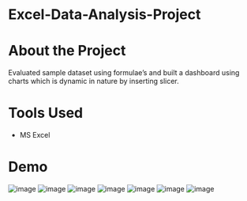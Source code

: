 # Excel-Data-Analysis-Project

# About the Project
Evaluated sample dataset using formulae’s and built a dashboard using charts which is dynamic in nature by inserting slicer. 

# Tools Used
- MS Excel

# Demo
![image](https://user-images.githubusercontent.com/80064004/181354542-b3c0bbe2-5e9c-4908-b3d1-b61547e2839b.png)
![image](https://user-images.githubusercontent.com/80064004/181354627-d1c98bfc-5d4a-4e75-813d-f2d415b6cdd0.png)
![image](https://user-images.githubusercontent.com/80064004/181354677-3d0490eb-6f87-4b81-891b-55efd2111904.png)
![image](https://user-images.githubusercontent.com/80064004/181354731-e63ccd6e-6b3d-4886-9083-d3120835d4a7.png)
![image](https://user-images.githubusercontent.com/80064004/181354776-b79f7fa7-528e-413f-be48-aa36f2dc1427.png)
![image](https://user-images.githubusercontent.com/80064004/181354975-b0ed6e84-89a8-40fd-b6cc-2911793d2363.png)
![image](https://user-images.githubusercontent.com/80064004/181355078-1e3dd9c0-e994-4536-a096-ede21e84bcfc.png)

